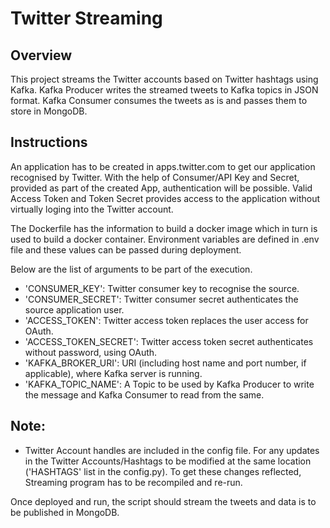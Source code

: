 # Twitter Streaming
## Overview
This project streams the Twitter accounts based on Twitter hashtags using Kafka. Kafka Producer writes the streamed tweets to Kafka topics in JSON format. Kafka Consumer consumes the tweets as is and passes them to store in MongoDB.

## Instructions
An application has to be created in apps.twitter.com to get our application recognised by Twitter. 
With the help of Consumer/API Key and Secret, provided as part of the created App, authentication will be possible. 
Valid Access Token and Token Secret provides access to the application without virtually loging into the Twitter account.

The Dockerfile has the information to build a docker image which in turn is used to build a docker container. Environment variables are defined in .env file and these values can be passed during deployment. 

Below are the list of arguments to be part of the execution.

* 'CONSUMER_KEY': Twitter consumer key to recognise the source.
* 'CONSUMER_SECRET': Twitter consumer secret authenticates the source application user.
* 'ACCESS_TOKEN': Twitter access token replaces the user access for OAuth.
* 'ACCESS_TOKEN_SECRET': Twitter access token secret authenticates without password, using OAuth.
* 'KAFKA_BROKER_URI': URI (including host name and port number, if applicable), where Kafka server is running.
* 'KAFKA_TOPIC_NAME': A Topic to be used by Kafka Producer to write the message and Kafka Consumer to read from the same.

## Note:
* Twitter Account handles are included in the config file. For any updates in the Twitter Accounts/Hashtags to be modified at the same location ('HASHTAGS' list in the config.py). To get these changes reflected, Streaming program has to be recompiled and re-run.

Once deployed and run, the script should stream the tweets and data is to be published in MongoDB. 
